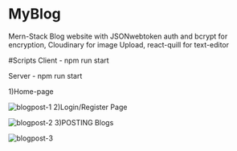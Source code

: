 # MyBlog
Mern-Stack Blog website with JSONwebtoken auth and bcrypt for encryption, Cloudinary for image Upload, react-quill for text-editor

#Scripts Client - npm run start

Server - npm run start

1)Home-page

![blogpost-1](https://github.com/Vishnu-VCheruvathery/MyBlog/assets/150216275/9b0fdbb0-9b3c-4fd2-880f-821a4beebecf)
2)Login/Register Page

![blogpost-2](https://github.com/Vishnu-VCheruvathery/MyBlog/assets/150216275/fde2d525-6097-4097-9984-750e6183ad8b)
3)POSTING Blogs

![blogpost-3](https://github.com/Vishnu-VCheruvathery/MyBlog/assets/150216275/7f09a257-e129-4b2a-bb78-488420fc2525)
